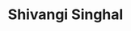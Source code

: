 ---
layout: people-layout
title: Shivangi Singhal
designation: Intern
email:
description: Shivangi Singhal holds a Bachelor's degree in Economics and Public Policy from FLAME University, Pune and is currently pursuing her final year in Public Policy. Her passion lies in Environmental, Economic and Development Policy, and she is dedicated to expanding her expertise in this field in order to make a meaningful impact in the policy realm. In addition to her policy pursuits, Shivangi nurtures a keen interest in painting, music, baking and badminton. 
img: shivangi.png
category: team
ide: shivangi
premalink: /team/shivangi/
---